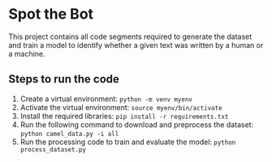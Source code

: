 # Spot the Bot

This project contains all code segments required to generate the dataset and train a model to identify whether a given text was written by a human or a machine.

## Steps to run the code

1. Create a virtual environment: `python -m venv myenv`
2. Activate the virtual environment: `source myenv/bin/activate`
3. Install the required libraries: `pip install -r requirements.txt`
4. Run the following command to download and preprocess the dataset: `python camel_data.py -i all`
5. Run the processing code to train and evaluate the model: `python process_dataset.py`
